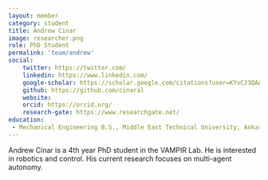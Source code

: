 ```yaml
---
layout: member
category: student
title: Andrew Cinar
image: researcher.png
role: PhD Student
permalink: 'team/andrew'
social:
    twitter: https://twitter.com/
    linkedin: https://www.linkedin.com/
    google-scholar: https://scholar.google.com/citations?user=KYvCJ3QAAAAJ
    github: https://github.com/cinaral
    website:
    orcid: https://orcid.org/
    research-gate: https://www.researchgate.net/
education:
 - Mechanical Engineering B.S., Middle East Technical University, Ankara, Turkey
---
```


Andrew Cinar is a 4th year PhD student in the VAMPIR Lab. He is interested in robotics and control. His current research focuses on multi-agent autonomy.